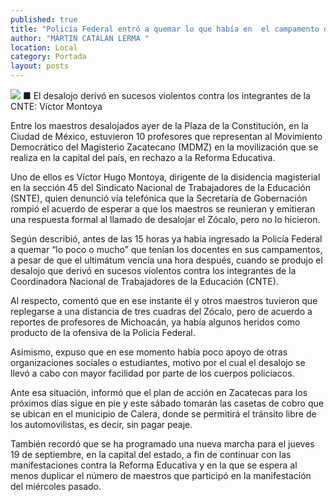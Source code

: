 ```yaml
---
published: true
title: "Policía Federal entró a quemar lo que había en  el campamento de maestros en el Zócalo: MDMZ"
author: "MARTIN CATALAN LERMA "
location: Local
category: Portada
layout: posts
---
```


![](http://i.imgur.com/UNl8xWXm.jpg)
■ El desalojo derivó en sucesos violentos contra los integrantes de la CNTE: Víctor Montoya

Entre los maestros desalojados ayer de la Plaza de la Constitución, en la Ciudad de México, estuvieron 10 profesores que representan al Movimiento Democrático del Magisterio Zacatecano (MDMZ) en la movilización que se realiza en la capital del país, en rechazo a la Reforma Educativa.

Uno de ellos es Víctor Hugo Montoya, dirigente de la disidencia magisterial en la sección 45 del Sindicato Nacional de Trabajadores de la Educación (SNTE), quien denunció vía telefónica que la Secretaría de Gobernación rompió el acuerdo de esperar a que los maestros se reunieran y emitieran una respuesta formal al llamado de desalojar el Zócalo, pero no lo hicieron.

Según describió, antes de las 15 horas ya había ingresado la Policía Federal a quemar “lo poco o mucho” que tenían los docentes en sus campamentos, a pesar de que el ultimátum vencía una hora después, cuando se produjo el desalojo que derivó en sucesos violentos contra los integrantes de la Coordinadora Nacional de Trabajadores de la Educación (CNTE).

Al respecto, comentó que en ese instante él y otros maestros tuvieron que replegarse a una distancia de tres cuadras del Zócalo, pero de acuerdo a reportes de profesores de Michoacán, ya había algunos heridos como producto de la ofensiva de la Policía Federal. 

Asimismo, expuso que en ese momento había poco apoyo de otras organizaciones sociales o estudiantes, motivo por el cual el desalojo se llevó a cabo con mayor facilidad por parte de los cuerpos policiacos.

Ante esa situación, informó que el plan de acción en Zacatecas para los próximos días sigue en pie y este sábado tomarán las casetas de cobro que se ubican en el municipio de Calera, donde se permitirá el tránsito libre de los automovilistas, es decir, sin pagar peaje.

También recordó que se ha programado una nueva marcha para el jueves 19 de septiembre, en la capital del estado, a fin de continuar con las manifestaciones contra la Reforma Educativa y en la que se espera al menos duplicar el número de maestros que participó en la manifestación del miércoles pasado.
